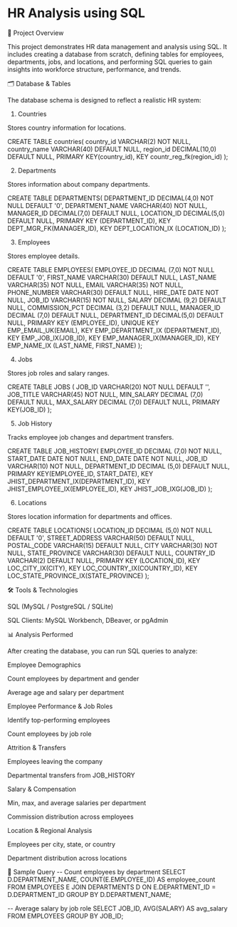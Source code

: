 # HR Analysis using SQL
📌 Project Overview

This project demonstrates HR data management and analysis using SQL. It includes creating a database from scratch, defining tables for employees, departments, jobs, and locations, and performing SQL queries to gain insights into workforce structure, performance, and trends.

🗂 Database & Tables

The database schema is designed to reflect a realistic HR system:

1. Countries

Stores country information for locations.

CREATE TABLE countries(
    country_id VARCHAR(2) NOT NULL,
    country_name VARCHAR(40) DEFAULT NULL,
    region_id DECIMAL(10,0) DEFAULT NULL,
    PRIMARY KEY(country_id),
    KEY countr_reg_fk(region_id)
);

2. Departments

Stores information about company departments.

CREATE TABLE DEPARTMENTS(
    DEPARTMENT_ID DECIMAL(4,0) NOT NULL DEFAULT '0',
    DEPARTMENT_NAME VARCHAR(40) NOT NULL,
    MANAGER_ID DECIMAL(7,0) DEFAULT NULL,
    LOCATION_ID DECIMAL(5,0) DEFAULT NULL,
    PRIMARY KEY (DEPARTMENT_ID),
    KEY DEPT_MGR_FK(MANAGER_ID),
    KEY DEPT_LOCATION_IX (LOCATION_ID)
);

3. Employees

Stores employee details.

CREATE TABLE EMPLOYEES(
    EMPLOYEE_ID DECIMAL (7,0) NOT NULL DEFAULT '0',
    FIRST_NAME VARCHAR(30) DEFAULT NULL,
    LAST_NAME VARCHAR(35) NOT NULL,
    EMAIL VARCHAR(35) NOT NULL,
    PHONE_NUMBER VARCHAR(30) DEFAULT NULL,
    HIRE_DATE DATE NOT NULL,
    JOB_ID VARCHAR(15) NOT NULL,
    SALARY DECIMAL (9,2) DEFAULT NULL,
    COMMISSION_PCT DECIMAL (3,2) DEFAULT NULL,
    MANAGER_ID DECIMAL (7,0) DEFAULT NULL,
    DEPARTMENT_ID DECIMAL(5,0) DEFAULT NULL,
    PRIMARY KEY (EMPLOYEE_ID),
    UNIQUE KEY EMP_EMAIL_UK(EMAIL),
    KEY EMP_DEPARTMENT_IX (DEPARTMENT_ID),
    KEY EMP_JOB_IX(JOB_ID),
    KEY EMP_MANAGER_IX(MANAGER_ID),
    KEY EMP_NAME_IX (LAST_NAME, FIRST_NAME)
);

4. Jobs

Stores job roles and salary ranges.

CREATE TABLE JOBS (
    JOB_ID VARCHAR(20) NOT NULL DEFAULT '',
    JOB_TITLE VARCHAR(45) NOT NULL,
    MIN_SALARY DECIMAL (7,0) DEFAULT NULL,
    MAX_SALARY DECIMAL (7,0) DEFAULT NULL,
    PRIMARY KEY(JOB_ID)
);

5. Job History

Tracks employee job changes and department transfers.

CREATE TABLE JOB_HISTORY(
    EMPLOYEE_ID DECIMAL (7,0) NOT NULL,
    START_DATE DATE NOT NULL,
    END_DATE DATE NOT NULL,
    JOB_ID VARCHAR(10) NOT NULL,
    DEPARTMENT_ID DECIMAL (5,0) DEFAULT NULL,
    PRIMARY KEY(EMPLOYEE_ID, START_DATE),
    KEY JHIST_DEPARTMENT_IX(DEPARTMENT_ID),
    KEY JHIST_EMPLOYEE_IX(EMPLOYEE_ID),
    KEY JHIST_JOB_IXG(JOB_ID)
);

6. Locations

Stores location information for departments and offices.

CREATE TABLE LOCATIONS(
    LOCATION_ID DECIMAL (5,0) NOT NULL DEFAULT '0',
    STREET_ADDRESS VARCHAR(50) DEFAULT NULL,
    POSTAL_CODE VARCHAR(15) DEFAULT NULL,
    CITY VARCHAR(30) NOT NULL,
    STATE_PROVINCE VARCHAR(30) DEFAULT NULL,
    COUNTRY_ID VARCHAR(2) DEFAULT NULL,
    PRIMARY KEY (LOCATION_ID),
    KEY LOC_CITY_IX(CITY),
    KEY LOC_COUNTRY_IX(COUNTRY_ID),
    KEY LOC_STATE_PROVINCE_IX(STATE_PROVINCE)
);

🛠 Tools & Technologies

SQL (MySQL / PostgreSQL / SQLite)

SQL Clients: MySQL Workbench, DBeaver, or pgAdmin

📊 Analysis Performed

After creating the database, you can run SQL queries to analyze:

Employee Demographics

Count employees by department and gender

Average age and salary per department

Employee Performance & Job Roles

Identify top-performing employees

Count employees by job role

Attrition & Transfers

Employees leaving the company

Departmental transfers from JOB_HISTORY

Salary & Compensation

Min, max, and average salaries per department

Commission distribution across employees

Location & Regional Analysis

Employees per city, state, or country

Department distribution across locations

📌 Sample Query
-- Count employees by department
SELECT D.DEPARTMENT_NAME, COUNT(E.EMPLOYEE_ID) AS employee_count
FROM EMPLOYEES E
JOIN DEPARTMENTS D ON E.DEPARTMENT_ID = D.DEPARTMENT_ID
GROUP BY D.DEPARTMENT_NAME;

-- Average salary by job role
SELECT JOB_ID, AVG(SALARY) AS avg_salary
FROM EMPLOYEES
GROUP BY JOB_ID;
